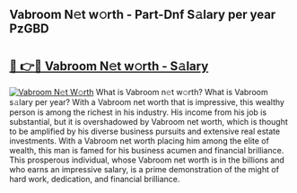 ## Vabroom N𝚎t w𝚘rth - Part-Dnf S𝚊lary per year PzGBD

# <h2><a href="http://gc3dc0.nevu.top/?p=Vabroom">🔗 👉🔴 Vabroom N𝚎t w𝚘rth - S𝚊lary</a></h2>

[![Vabroom N𝚎t W𝚘rth](https://i.imgur.com/Oavwk0R.jpeg)](http://gc3dc0.nevu.top/?p=Vabroom)
What is Vabroom n𝚎t w𝚘rth? What is Vabroom s𝚊lary per year?
With a Vabroom net worth that is impressive, this wealthy person is among the richest in his industry. His income from his job is substantial, but it is overshadowed by Vabroom net worth, which is thought to be amplified by his diverse business pursuits and extensive real estate investments. With a Vabroom net worth placing him among the elite of wealth, this man is famed for his business acumen and financial brilliance. This prosperous individual, whose Vabroom net worth is in the billions and who earns an impressive salary, is a prime demonstration of the might of hard work, dedication, and financial brilliance.

